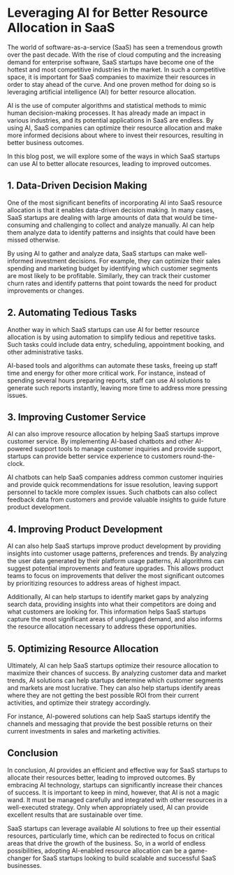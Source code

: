 # Leveraging AI for Better Resource Allocation in SaaS

The world of software-as-a-service (SaaS) has seen a tremendous growth over the past decade. With the rise of cloud computing and the increasing demand for enterprise software, SaaS startups have become one of the hottest and most competitive industries in the market. In such a competitive space, it is important for SaaS companies to maximize their resources in order to stay ahead of the curve. And one proven method for doing so is leveraging artificial intelligence (AI) for better resource allocation.

AI is the use of computer algorithms and statistical methods to mimic human decision-making processes. It has already made an impact in various industries, and its potential applications in SaaS are endless. By using AI, SaaS companies can optimize their resource allocation and make more informed decisions about where to invest their resources, resulting in better business outcomes.

In this blog post, we will explore some of the ways in which SaaS startups can use AI to better allocate resources, leading to improved outcomes.

## 1. Data-Driven Decision Making

One of the most significant benefits of incorporating AI into SaaS resource allocation is that it enables data-driven decision making. In many cases, SaaS startups are dealing with large amounts of data that would be time-consuming and challenging to collect and analyze manually. AI can help them analyze data to identify patterns and insights that could have been missed otherwise.

By using AI to gather and analyze data, SaaS startups can make well-informed investment decisions. For example, they can optimize their sales spending and marketing budget by identifying which customer segments are most likely to be profitable. Similarly, they can track their customer churn rates and identify patterns that point towards the need for product improvements or changes.

## 2. Automating Tedious Tasks

Another way in which SaaS startups can use AI for better resource allocation is by using automation to simplify tedious and repetitive tasks. Such tasks could include data entry, scheduling, appointment booking, and other administrative tasks.

AI-based tools and algorithms can automate these tasks, freeing up staff time and energy for other more critical work. For instance, instead of spending several hours preparing reports, staff can use AI solutions to generate such reports instantly, leaving more time to address more pressing issues.

## 3. Improving Customer Service

AI can also improve resource allocation by helping SaaS startups improve customer service. By implementing AI-based chatbots and other AI-powered support tools to manage customer inquiries and provide support, startups can provide better service experience to customers round-the-clock.

AI chatbots can help SaaS companies address common customer inquiries and provide quick recommendations for issue resolution, leaving support personnel to tackle more complex issues. Such chatbots can also collect feedback data from customers and provide valuable insights to guide future product development.

## 4. Improving Product Development

AI can also help SaaS startups improve product development by providing insights into customer usage patterns, preferences and trends. By analyzing the user data generated by their platform usage patterns, AI algorithms can suggest potential improvements and feature upgrades. This allows product teams to focus on improvements that deliver the most significant outcomes by prioritizing resources to address areas of highest impact.

Additionally, AI can help startups to identify market gaps by analyzing search data, providing insights into what their competitors are doing and what customers are looking for. This information helps SaaS startups capture the most significant areas of unplugged demand, and also informs the resource allocation necessary to address these opportunities.

## 5. Optimizing Resource Allocation

Ultimately, AI can help SaaS startups optimize their resource allocation to maximize their chances of success. By analyzing customer data and market trends, AI solutions can help startups determine which customer segments and markets are most lucrative. They can also help startups identify areas where they are not getting the best possible ROI from their current activities, and optimize their strategy accordingly.

For instance, AI-powered solutions can help SaaS startups identify the channels and messaging that provide the best possible returns on their current investments in sales and marketing activities.

## Conclusion

In conclusion, AI provides an efficient and effective way for SaaS startups to allocate their resources better, leading to improved outcomes. By embracing AI technology, startups can significantly increase their chances of success. It is important to keep in mind, however, that AI is not a magic wand. It must be managed carefully and integrated with other resources in a well-executed strategy. Only when appropriately used, AI can provide excellent results that are sustainable over time.

SaaS startups can leverage available AI solutions to free up their essential resources, particularly time, which can be redirected to focus on critical areas that drive the growth of the business. So, in a world of endless possibilities, adopting AI-enabled resource allocation can be a game-changer for SaaS startups looking to build scalable and successful SaaS businesses.